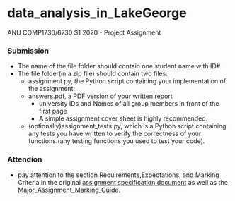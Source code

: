 # data_analysis_in_LakeGeorge
ANU COMP1730/6730 S1 2020 - Project Assignment 


### Submission  

- The name of the file folder should contain one student name with ID#
- The file folder(in a zip file) should contain two files:
  - assignment.py, the Python script containing your implementation of the assignment;   
  - answers.pdf, a PDF version of your written report
    - university IDs and Names of all group members in front of the first page 
    - A simple assignment cover sheet is highly recommended.
  - (optionally)assignment_tests.py, which is a Python script containing any tests you have written to verify the correctness of your functions.(any testing functions you used to test your code).
  
  
### Attendion  

- pay attention to the section Requirements,Expectations, and Marking Criteria in the original [assignment specification document]() as well as the [Major_Assignment_Marking_Guide](). 
